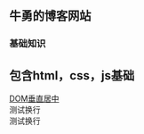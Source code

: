 ## 牛勇的博客网站

### 基础知识
包含html，css，js基础  
-----------------------------------------------------------  
[DOM垂直居中](./垂直居中.html)  
测试换行  
测试换行

